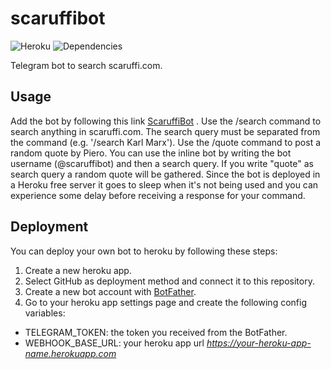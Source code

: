 # scaruffibot
![Heroku](https://heroku-badge.herokuapp.com/?app=scaruffi-bot&style=flat)
![Dependencies](https://david-dm.org/membersheep/scaruffibot.svg)

Telegram bot to search scaruffi.com.
## Usage
Add the bot by following this link [ScaruffiBot](http://telegram.me/scaruffibot) .
Use the /search command to search anything in scaruffi.com. The search query must be separated from the command (e.g. '/search Karl Marx'). Use the /quote command to post a random quote by Piero. You can use the inline bot by writing the bot username (@scaruffibot) and then a search query. If you write "quote" as search query a random quote will be gathered.
Since the bot is deployed in a Heroku free server it goes to sleep when it's not being used and you can experience some delay before receiving a response for your command.
## Deployment
You can deploy your own bot to heroku by following these steps:

1. Create a new heroku app.
2. Select GitHub as deployment method and connect it to this repository.
3. Create a new bot account with [BotFather](https://telegram.me/BotFather).
4. Go to your heroku app settings page and create the following config variables:
  - TELEGRAM_TOKEN: the token you received from the BotFather.
  - WEBHOOK_BASE_URL: your heroku app url *https://your-heroku-app-name.herokuapp.com*
